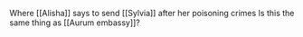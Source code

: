Where [[Alisha]] says to send [[Sylvia]] after her poisoning crimes
Is this the same thing as [[Aurum embassy]]?